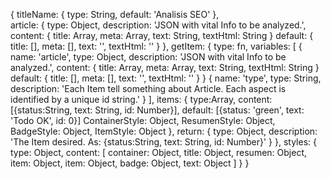 {
    titleName: 
        {
            type: String,
            default: 'Analisis SEO'
        },    
    article:
        {
            type: Object,
            description: 'JSON with vital Info to be analyzed.',
            content: 
                {
                    title: Array,
                    meta: Array,
                    text: String,
                    textHtml: String
                }
            default: 
                {
                    title: [],
                    meta: [],
                    text: '',
                    textHtml: ''
                }
        },
    getItem:
        {
            type: fn,
            variables: 
                [
                    {
                        name:  'article',
                        type: Object,
                        description: 'JSON with vital Info to be analyzed.',
                        content: 
                            {
                                title: Array,
                                meta: Array,
                                text: String,
                                textHtml: String
                            }
                        default: 
                            {
                                title: [],
                                meta: [],
                                text: '',
                                textHtml: ''
                            }
                    }
                    {
                        name: 'type',
                        type: String,
                        description: 'Each Item tell something about Article. Each aspect is identified by a unique id string.'
                    }
                ],
            items:
                {
                    type:Array,
                    content: [{status:String, text: String, id: Number}],
                    default: [{status: 'green', text: 'Todo OK', id: 0}]
                    ContainerStyle: Object,
                    ResumenStyle: Object,
                    BadgeStyle: Object,
                    ItemStyle: Object
                },
            return: 
                {
                    type: Object,
                    description: 'The Item desired. As: {status:String, text: String, id: Number}'
                }
        },
    styles:
        {
            type: Object,
            content:
                [
                    container: Object,
                    title: Object,
                    resumen: Object,
                    item: Object,
                    item: Object,
                    badge: Object,
                    text: Object
                ]
        }
}